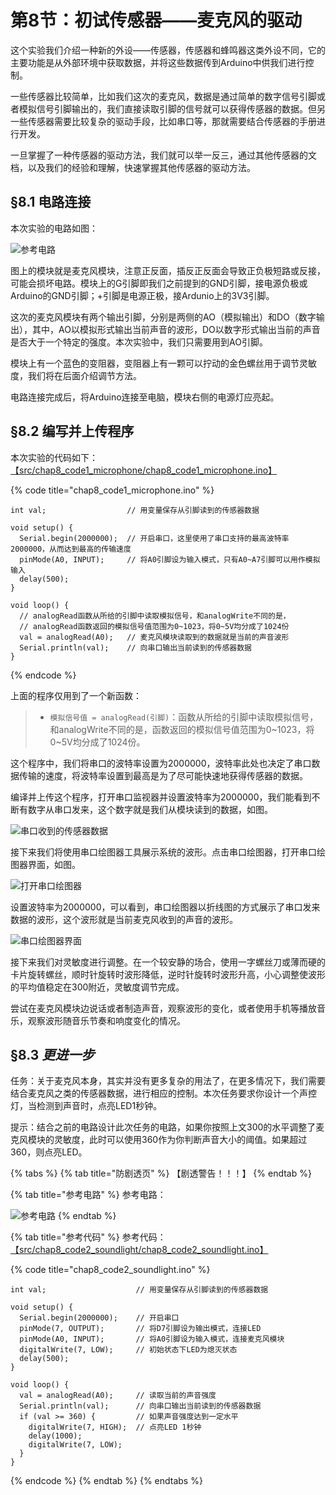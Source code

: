 # 第8节：初试传感器——麦克风的驱动

这个实验我们介绍一种新的外设——传感器，传感器和蜂鸣器这类外设不同，它的主要功能是从外部环境中获取数据，并将这些数据传到Arduino中供我们进行控制。

一些传感器比较简单，比如我们这次的麦克风，数据是通过简单的数字信号引脚或者模拟信号引脚输出的，我们直接读取引脚的信号就可以获得传感器的数据。但另一些传感器需要比较复杂的驱动手段，比如串口等，那就需要结合传感器的手册进行开发。

一旦掌握了一种传感器的驱动方法，我们就可以举一反三，通过其他传感器的文档，以及我们的经验和理解，快速掌握其他传感器的驱动方法。



## §8.1 电路连接

本次实验的电路如图：

![参考电路](.gitbook/assets/chap8_img1_microphone.png)

图上的模块就是麦克风模块，注意正反面，插反正反面会导致正负极短路或反接，可能会损坏电路。模块上的G引脚即我们之前提到的GND引脚，接电源负极或Arduino的GND引脚；+引脚是电源正极，接Ardunio上的3V3引脚。

这次的麦克风模块有两个输出引脚，分别是两侧的AO（模拟输出）和DO（数字输出），其中，AO以模拟形式输出当前声音的波形，DO以数字形式输出当前的声音是否大于一个特定的强度。本次实验中，我们只需要用到AO引脚。

模块上有一个蓝色的变阻器，变阻器上有一颗可以拧动的金色螺丝用于调节灵敏度，我们将在后面介绍调节方法。

电路连接完成后，将Arduino连接至电脑，模块右侧的电源灯应亮起。



## §8.2 编写并上传程序

本次实验的代码如下：[【src/chap8_code1_microphone/chap8_code1_microphone.ino】](https://www.jianguoyun.com/p/DQpVhxQQmcGwBxjsjpsE)

{% code title="chap8_code1_microphone.ino" %}
```arduino
int val;                  // 用变量保存从引脚读到的传感器数据

void setup() {
  Serial.begin(2000000);  // 开启串口，这里使用了串口支持的最高波特率2000000，从而达到最高的传输速度
  pinMode(A0, INPUT);     // 将A0引脚设为输入模式，只有A0~A7引脚可以用作模拟输入
  delay(500);
}

void loop() {
  // analogRead函数从所给的引脚中读取模拟信号，和analogWrite不同的是，
  // analogRead函数返回的模拟信号值范围为0~1023，将0~5V均分成了1024份
  val = analogRead(A0);   // 麦克风模块读取到的数据就是当前的声音波形
  Serial.println(val);    // 向串口输出当前读到的传感器数据
}
```
{% endcode %}

上面的程序仅用到了一个新函数：

> * `模拟信号值 = analogRead(引脚)`：函数从所给的引脚中读取模拟信号，和analogWrite不同的是，函数返回的模拟信号值范围为0\~1023，将0\~5V均分成了1024份。

这个程序中，我们将串口的波特率设置为2000000，波特率此处也决定了串口数据传输的速度，将波特率设置到最高是为了尽可能快速地获得传感器的数据。

编译并上传这个程序，打开串口监视器并设置波特率为2000000，我们能看到不断有数字从串口发来，这个数字就是我们从模块读到的数据，如图。

![串口收到的传感器数据](.gitbook/assets/chap8_img2_chuanganqishuju.png)

接下来我们将使用串口绘图器工具展示系统的波形。点击串口绘图器，打开串口绘图器界面，如图。

![打开串口绘图器](.gitbook/assets/chap8_img3_chuankouhuituqi.png)

设置波特率为2000000，可以看到，串口绘图器以折线图的方式展示了串口发来数据的波形，这个波形就是当前麦克风收到的声音的波形。

![串口绘图器界面](.gitbook/assets/chap8_img4_chuankouhuituqijiemian.png)

接下来我们对灵敏度进行调整。在一个较安静的场合，使用一字螺丝刀或薄而硬的卡片旋转螺丝，顺时针旋转时波形降低，逆时针旋转时波形升高，小心调整使波形的平均值稳定在300附近，灵敏度调节完成。

尝试在麦克风模块边说话或者制造声音，观察波形的变化，或者使用手机等播放音乐，观察波形随音乐节奏和响度变化的情况。



## §8.3 _更进一步_

任务：关于麦克风本身，其实并没有更多复杂的用法了，在更多情况下，我们需要结合麦克风之类的传感器数据，进行相应的控制。本次任务要求你设计一个声控灯，当检测到声音时，点亮LED1秒钟。

提示：结合之前的电路设计此次任务的电路，如果你按照上文300的水平调整了麦克风模块的灵敏度，此时可以使用360作为你判断声音大小的阈值。如果超过360，则点亮LED。

{% tabs %}
{% tab title="防剧透页" %}
【剧透警告！！！】
{% endtab %}

{% tab title="参考电路" %}
参考电路：

![参考电路](.gitbook/assets/chap8_img5_soundlight.png)
{% endtab %}

{% tab title="参考代码" %}
参考代码：[【src/chap8_code2_soundlight/chap8_code2_soundlight.ino】](https://www.jianguoyun.com/p/DQpVhxQQmcGwBxjsjpsE)

{% code title="chap8_code2_soundlight.ino" %}
```arduino
int val;                    // 用变量保存从引脚读到的传感器数据

void setup() {
  Serial.begin(2000000);    // 开启串口
  pinMode(7, OUTPUT);       // 将D7引脚设为输出模式，连接LED
  pinMode(A0, INPUT);       // 将A0引脚设为输入模式，连接麦克风模块
  digitalWrite(7, LOW);     // 初始状态下LED为熄灭状态
  delay(500);
}

void loop() {
  val = analogRead(A0);     // 读取当前的声音强度
  Serial.println(val);      // 向串口输出当前读到的传感器数据
  if (val >= 360) {         // 如果声音强度达到一定水平
    digitalWrite(7, HIGH);  // 点亮LED 1秒钟
    delay(1000);
    digitalWrite(7, LOW);
  }
}
```
{% endcode %}
{% endtab %}
{% endtabs %}
